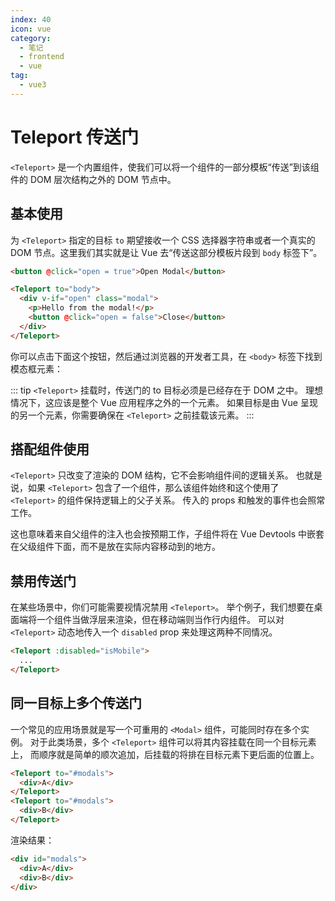 ```yaml
---
index: 40
icon: vue
category:
  - 笔记
  - frontend
  - vue
tag:
  - vue3
---
```


# Teleport 传送门

`<Teleport>` 是一个内置组件，使我们可以将一个组件的一部分模板“传送”到该组件的 DOM 层次结构之外的 DOM 节点中。

## 基本使用

为 `<Teleport>` 指定的目标 `to` 期望接收一个 CSS 选择器字符串或者一个真实的 DOM 节点。这里我们其实就是让 Vue 去“传送这部分模板片段到 `body` 标签下”。

```html
<button @click="open = true">Open Modal</button>

<Teleport to="body">
  <div v-if="open" class="modal">
    <p>Hello from the modal!</p>
    <button @click="open = false">Close</button>
  </div>
</Teleport>
```

你可以点击下面这个按钮，然后通过浏览器的开发者工具，在 `<body>` 标签下找到模态框元素：

::: tip
`<Teleport>` 挂载时，传送门的 to 目标必须是已经存在于 DOM 之中。
理想情况下，这应该是整个 Vue 应用程序之外的一个元素。
如果目标是由 Vue 呈现的另一个元素，你需要确保在 `<Teleport>` 之前挂载该元素。
:::

## 搭配组件使用

`<Teleport>` 只改变了渲染的 DOM 结构，它不会影响组件间的逻辑关系。
也就是说，如果 `<Teleport>` 包含了一个组件，那么该组件始终和这个使用了 `<Teleport>` 的组件保持逻辑上的父子关系。
传入的 props 和触发的事件也会照常工作。

这也意味着来自父组件的注入也会按预期工作，子组件将在 Vue Devtools 中嵌套在父级组件下面，而不是放在实际内容移动到的地方。

## 禁用传送门

在某些场景中，你们可能需要视情况禁用 `<Teleport>`。
举个例子，我们想要在桌面端将一个组件当做浮层来渲染，但在移动端则当作行内组件。
可以对 `<Teleport>` 动态地传入一个 `disabled` prop 来处理这两种不同情况。

```html
<Teleport :disabled="isMobile">
  ...
</Teleport>
```

## 同一目标上多个传送门

一个常见的应用场景就是写一个可重用的 `<Modal>` 组件，可能同时存在多个实例。
对于此类场景，多个 `<Teleport>` 组件可以将其内容挂载在同一个目标元素上，
而顺序就是简单的顺次追加，后挂载的将排在目标元素下更后面的位置上。

```html
<Teleport to="#modals">
  <div>A</div>
</Teleport>
<Teleport to="#modals">
  <div>B</div>
</Teleport>
```

渲染结果：

```html
<div id="modals">
  <div>A</div>
  <div>B</div>
</div>
```
